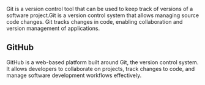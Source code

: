 Git is a version control tool that can be used to keep track of versions of a software project.Git is a version control system that allows managing source code changes. Git tracks changes in code, enabling collaboration and version management of applications.

## GitHub

GitHub is a web-based platform built around Git, the version control system. It allows developers to collaborate on projects, track changes to code, and manage software development workflows effectively.
